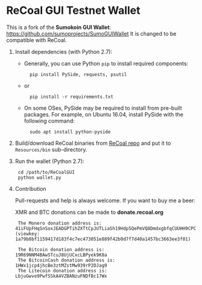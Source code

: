 # ReCoal GUI Testnet Wallet

This is a fork of the **Sumokoin GUI Wallet**: https://github.com/sumoprojects/SumoGUIWallet
It is changed to be compatible with ReCoal.


1. Install dependencies (with Python 2.7):

	* Generally, you can use Python `pip` to install required components:
		
			pip install PySide, requests, psutil
	
	* or
			
			pip install -r requirements.txt 
	
	* On some OSes, PySide may be required to install from pre-built packages. For example, on Ubuntu 16.04, install PySide with the following command:
			
			sudo apt install python-pyside


2. Build/download ReCoal binaries from [ReCoal repo](https://github.com/ReCoal/recoal/releases) and put it to `Resources/bin` sub-directory.

3. Run the wallet (Python 2.7):
		
		cd /path/to/ReCoalGUI
		python wallet.py

4. Contribution

	Pull-requests and help is always welcome. If you want to buy me a beer:
	
	XMR and BTC donations can be made to **donate.recoal.org**
	
		The Monero donation address is: 41iFUpFHqSnSoxJEADGPTihZXTtCpJUTLiaSh19Hdp5QePmVQ8DmdxgbfqCUUHH9CPC9t2Fwnwgg8cFs18jNvKUxAi4vrhJ (viewkey: 1a79b8bf1159417d183f4c7ec473051e889f42b0d7f7d40a1457bc3663ee3f01)

		The Bitcoin donation address is: 19R69NNM4BAwSTcuJ8UjUCxcLBPyek9K8a
		The BitcoinCash donation address is: 1HWx1jcp4jhcBe3ztMZstMw939rP2DJag9
		The Litecoin donation address is: LbjuGwve9PwfSSkA4VZBANzuFNDfBc17Wx

